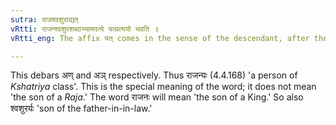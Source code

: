 ```yaml
---
sutra: राजश्वशुराद्यत्
vRtti: राजन्श्वशुरशब्दाभ्यामपत्ये यत्प्रत्ययो भवति ॥
vRtti_eng: The affix यत् comes in the sense of the descendant, after the words 'राजन्' and 'श्वशुर.'

---
```

This debars अण् and अञ् respectively. Thus राजन्यः (4.4.168) 'a person of _Kshatriya_ class'. This is the special meaning of the word; it does not mean 'the son of a _Raja_.' The word राजनः will mean 'the son of a King.' So also श्वशुरर्यः 'son of the father-in-in-law.'